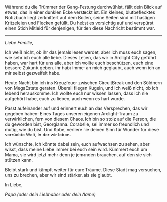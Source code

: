 Während du die Trümmer der Gang-Festung durchwühlst, fällt dein Blick auf etwas, das in einer dunklen Ecke versteckt ist. Ein kleines, blutbeflecktes Notizbuch liegt zerknittert auf dem Boden, seine Seiten sind mit hastigen Kritzeleien und Flecken gefüllt. Du hebst es vorsichtig auf und verspürst einen Stich Mitleid für denjenigen, für den diese Nachricht bestimmt war.

---

_Liebe Familie,_

Ich weiß nicht, ob ihr das jemals lesen werdet, aber ich muss euch sagen, wie sehr ich euch alle liebe. Dieses Leben, das wir in Arclight City geführt haben, war hart für uns alle, aber ich wollte euch beschützen, euch eine bessere Zukunft geben. Ihr habt immer an mich geglaubt, auch wenn ich an mir selbst gezweifelt habe.

Heute Nacht bin ich ins Kreuzfeuer zwischen CircuitBreak und den Söldnern von MegaEstate geraten. Überall fliegen Kugeln, und ich weiß nicht, ob ich lebend herauskomme. Ich wollte euch nur wissen lassen, dass ich nie aufgehört habe, euch zu lieben, auch wenn es hart wurde.

Passt aufeinander auf und erinnert euch an das Versprechen, das wir gegeben haben: Eines Tages unseren eigenen Arclight-Traum zu verwirklichen, fern von diesem Chaos. Ich bin so stolz auf die Person, die du geworden bist, Georgianna. Corabelle, sei immer so freundlich und mutig, wie du bist. Und Kobe, verliere nie deinen Sinn für Wunder für diese verrückte Welt, in der wir leben.

Ich wünschte, ich könnte dabei sein, euch aufwachsen zu sehen, aber wisst, dass meine Liebe immer bei euch sein wird. Kümmert euch um Mama, sie wird jetzt mehr denn je jemanden brauchen, auf den sie sich stützen kann.

Bleibt stark und kämpft weiter für eure Träume. Diese Stadt mag versuchen, uns zu brechen, aber wir sind stärker, als sie glaubt.

In Liebe,

_Papa (oder dein Liebhaber oder dein Name)_
